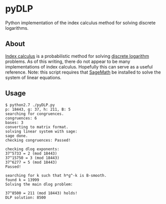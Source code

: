 # pyDLP
Python implementation of the index calculus method for solving discrete logarithms.

## About
[Index calculus](https://en.wikipedia.org/wiki/Index_calculus_algorithm) is a probabilistic method for solving [discrete logarithm](https://en.wikipedia.org/wiki/Discrete_logarithm) problems. As of this writing, there do not appear to be many implementations of index calculus. Hopefully this can serve as a useful reference. Note: this script requires that [SageMath](https://www.sagemath.org/) be installed to solve the system of linear equations. 

## Usage

```
$ python2.7 ./pyDLP.py
p: 18443, g: 37, h: 211, B: 5
searching for congruences.
congruences: 6
bases: 3
converting to matrix format.
solving linear system with sage:
sage done.
checking congruences: Passed!

checking dlog exponents:
37^5733 = 2 (mod 18443)
37^15750 = 3 (mod 18443)
37^6277 = 5 (mod 18443)
Passed!

searching for k such that h*g^-k is B-smooth.
found k = 13999
Solving the main dlog problem:

37^8500 = 211 (mod 18443) holds!
DLP solution: 8500
```

